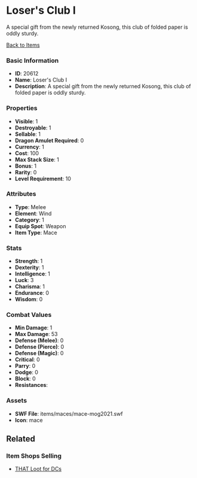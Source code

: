 # Loser's Club I

A special gift from the newly returned Kosong, this club of folded paper is oddly sturdy.

[Back to Items](../items.md)

### Basic Information

- **ID**: 20612
- **Name**: Loser&#039;s Club I
- **Description**: A special gift from the newly returned Kosong, this club of folded paper is oddly sturdy.

### Properties

- **Visible**: 1
- **Destroyable**: 1
- **Sellable**: 1
- **Dragon Amulet Required**: 0
- **Currency**: 1
- **Cost**: 100
- **Max Stack Size**: 1
- **Bonus**: 1
- **Rarity**: 0
- **Level Requirement**: 10

### Attributes

- **Type**: Melee
- **Element**: Wind
- **Category**: 1
- **Equip Spot**: Weapon
- **Item Type**: Mace

### Stats

- **Strength**: 1
- **Dexterity**: 1
- **Intelligence**: 1
- **Luck**: 3
- **Charisma**: 1
- **Endurance**: 0
- **Wisdom**: 0

### Combat Values

- **Min Damage**: 1
- **Max Damage**: 53
- **Defense (Melee)**: 0
- **Defense (Pierce)**: 0
- **Defense (Magic)**: 0
- **Critical**: 0
- **Parry**: 0
- **Dodge**: 0
- **Block**: 0
- **Resistances**: 

### Assets

- **SWF File**: items/maces/mace-mog2021.swf
- **Icon**: mace

## Related

### Item Shops Selling

- [THAT Loot for DCs](../item-shops/719-that-loot-for-dcs.md)

